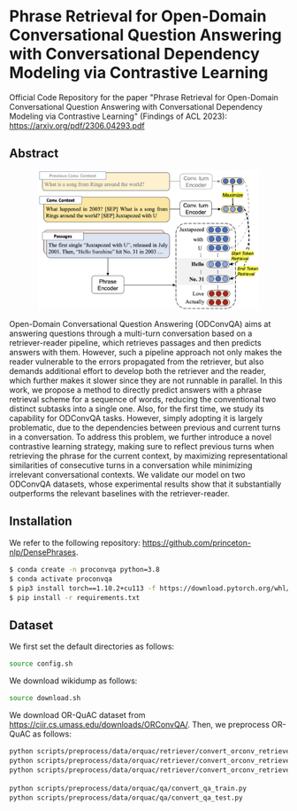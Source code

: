 # Phrase Retrieval for Open-Domain Conversational Question Answering with Conversational Dependency Modeling via Contrastive Learning

Official Code Repository for the paper "Phrase Retrieval for Open-Domain Conversational Question Answering with Conversational Dependency Modeling via Contrastive Learning" (Findings of ACL 2023): https://arxiv.org/pdf/2306.04293.pdf

## Abstract

<div align="center">
  <img alt="PRO-ConvQA Overview" src="./images/pro-convqa.png" width="400px">
</div>

Open-Domain Conversational Question Answering (ODConvQA) aims at answering questions through a multi-turn conversation based on a retriever-reader pipeline, which retrieves passages and then predicts answers with them. However, such a pipeline approach not only makes the reader vulnerable to the errors propagated from the retriever, but also demands additional effort to develop both the retriever and the reader, which further makes it slower since they are not runnable in parallel. In this work, we propose a method to directly predict answers with a phrase retrieval scheme for a sequence of words, reducing the conventional two distinct subtasks into a single one. Also, for the first time, we study its capability for ODConvQA tasks. However, simply adopting it is largely problematic, due to the dependencies between previous and current turns in a conversation. To address this problem, we further introduce a novel contrastive learning strategy, making sure to reflect previous turns when retrieving the phrase for the current context, by maximizing representational similarities of consecutive turns in a conversation while minimizing irrelevant conversational contexts. We validate our model on two ODConvQA datasets, whose experimental results show that it substantially outperforms the relevant baselines with the retriever-reader.

## Installation
We refer to the following repository: https://github.com/princeton-nlp/DensePhrases.

```bash
$ conda create -n proconvqa python=3.8
$ conda activate proconvqa
$ pip3 install torch==1.10.2+cu113 -f https://download.pytorch.org/whl/cu113/torch_stable.html
$ pip install -r requirements.txt
```
## Dataset
We first set the default directories as follows:
```bash
source config.sh
```
We download wikidump as follows:
```bash
source download.sh
```
We download OR-QuAC dataset from https://ciir.cs.umass.edu/downloads/ORConvQA/.
Then, we preprocess OR-QuAC as follows:
```bash
python scripts/preprocess/data/orquac/retriever/convert_orconv_retriever_train.py
python scripts/preprocess/data/orquac/retriever/convert_orconv_retriever_dev.py
python scripts/preprocess/data/orquac/retriever/convert_orconv_retriever_test.py

python scripts/preprocess/data/orquac/qa/convert_qa_train.py
python scripts/preprocess/data/orquac/qa/convert_qa_test.py
```



